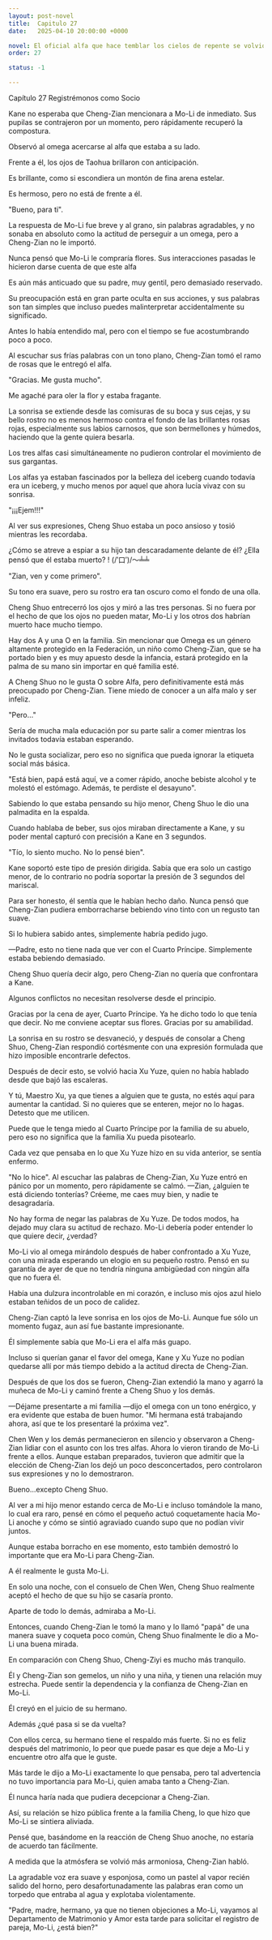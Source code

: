 ```yaml
---
layout: post-novel
title:  Capitulo 27
date:   2025-04-10 20:00:00 +0000

novel: El oficial alfa que hace temblar los cielos de repente se volvió dulce
order: 27

status: -1

---
```


Capítulo 27 Registrémonos como Socio

Kane no esperaba que Cheng-Zian mencionara a Mo-Li de inmediato. Sus pupilas se contrajeron por un momento, pero rápidamente recuperó la compostura.

Observó al omega acercarse al alfa que estaba a su lado.

Frente a él, los ojos de Taohua brillaron con anticipación.

Es brillante, como si escondiera un montón de fina arena estelar.

Es hermoso, pero no está de frente a él.

"Bueno, para ti".

La respuesta de Mo-Li fue breve y al grano, sin palabras agradables, y no sonaba en absoluto como la actitud de perseguir a un omega, pero a Cheng-Zian no le importó.

Nunca pensó que Mo-Li le compraría flores. Sus interacciones pasadas le hicieron darse cuenta de que este alfa

Es aún más anticuado que su padre, muy gentil, pero demasiado reservado.

Su preocupación está en gran parte oculta en sus acciones, y sus palabras son tan simples que incluso puedes malinterpretar accidentalmente su significado.

Antes lo había entendido mal, pero con el tiempo se fue acostumbrando poco a poco.

Al escuchar sus frías palabras con un tono plano, Cheng-Zian tomó el ramo de rosas que le entregó el alfa.

"Gracias. Me gusta mucho".

Me agaché para oler la flor y estaba fragante.

La sonrisa se extiende desde las comisuras de su boca y sus cejas, y su bello rostro no es menos hermoso contra el fondo de las brillantes rosas rojas, especialmente sus labios carnosos, que son bermellones y húmedos, haciendo que la gente quiera besarla.

Los tres alfas casi simultáneamente no pudieron controlar el movimiento de sus gargantas.

Los alfas ya estaban fascinados por la belleza del iceberg cuando todavía era un iceberg, y mucho menos por aquel que ahora lucía vivaz con su sonrisa.

"¡¡¡Ejem!!!"

Al ver sus expresiones, Cheng Shuo estaba un poco ansioso y tosió mientras les recordaba.

¿Cómo se atreve a espiar a su hijo tan descaradamente delante de él? ¿Ella pensó que él estaba muerto? ! (/‵口′)/～╧╧

"Zian, ven y come primero".

Su tono era suave, pero su rostro era tan oscuro como el fondo de una olla.

Cheng Shuo entrecerró los ojos y miró a las tres personas. Si no fuera por el hecho de que los ojos no pueden matar, Mo-Li y los otros dos habrían muerto hace mucho tiempo.

Hay dos A y una O en la familia. Sin mencionar que Omega es un género altamente protegido en la Federación, un niño como Cheng-Zian, que se ha portado bien y es muy apuesto desde la infancia, estará protegido en la palma de su mano sin importar en qué familia esté.

A Cheng Shuo no le gusta O sobre Alfa, pero definitivamente está más preocupado por Cheng-Zian. Tiene miedo de conocer a un alfa malo y ser infeliz.

"Pero…"

Sería de mucha mala educación por su parte salir a comer mientras los invitados todavía estaban esperando.

No le gusta socializar, pero eso no significa que pueda ignorar la etiqueta social más básica.

"Está bien, papá está aquí, ve a comer rápido, anoche bebiste alcohol y te molestó el estómago. Además, te perdiste el desayuno".

Sabiendo lo que estaba pensando su hijo menor, Cheng Shuo le dio una palmadita en la espalda.

Cuando hablaba de beber, sus ojos miraban directamente a Kane, y su poder mental capturó con precisión a Kane en 3 segundos.

"Tío, lo siento mucho. No lo pensé bien".

Kane soportó este tipo de presión dirigida. Sabía que era solo un castigo menor, de lo contrario no podría soportar la presión de 3 segundos del mariscal.

Para ser honesto, él sentía que le habían hecho daño. Nunca pensó que Cheng-Zian pudiera emborracharse bebiendo vino tinto con un regusto tan suave.

Si lo hubiera sabido antes, simplemente habría pedido jugo.

—Padre, esto no tiene nada que ver con el Cuarto Príncipe. Simplemente estaba bebiendo demasiado.

Cheng Shuo quería decir algo, pero Cheng-Zian no quería que confrontara a Kane.

Algunos conflictos no necesitan resolverse desde el principio.

Gracias por la cena de ayer, Cuarto Príncipe. Ya he dicho todo lo que tenía que decir. No me conviene aceptar sus flores. Gracias por su amabilidad.

La sonrisa en su rostro se desvaneció, y después de consolar a Cheng Shuo, Cheng-Zian respondió cortésmente con una expresión formulada que hizo imposible encontrarle defectos.

Después de decir esto, se volvió hacia Xu Yuze, quien no había hablado desde que bajó las escaleras.

Y tú, Maestro Xu, ya que tienes a alguien que te gusta, no estés aquí para aumentar la cantidad. Si no quieres que se enteren, mejor no lo hagas. Detesto que me utilicen.

Puede que le tenga miedo al Cuarto Príncipe por la familia de su abuelo, pero eso no significa que la familia Xu pueda pisotearlo.

Cada vez que pensaba en lo que Xu Yuze hizo en su vida anterior, se sentía enfermo.

"No lo hice". Al escuchar las palabras de Cheng-Zian, Xu Yuze entró en pánico por un momento, pero rápidamente se calmó. —Zian, ¿alguien te está diciendo tonterías? Créeme, me caes muy bien, y nadie te desagradaría.

No hay forma de negar las palabras de Xu Yuze. De todos modos, ha dejado muy clara su actitud de rechazo. Mo-Li debería poder entender lo que quiere decir, ¿verdad?

Mo-Li vio al omega mirándolo después de haber confrontado a Xu Yuze, con una mirada esperando un elogio en su pequeño rostro. Pensó en su garantía de ayer de que no tendría ninguna ambigüedad con ningún alfa que no fuera él.

Había una dulzura incontrolable en mi corazón, e incluso mis ojos azul hielo estaban teñidos de un poco de calidez.

Cheng-Zian captó la leve sonrisa en los ojos de Mo-Li. Aunque fue sólo un momento fugaz, aun así fue bastante impresionante.

Él simplemente sabía que Mo-Li era el alfa más guapo.

Incluso si querían ganar el favor del omega, Kane y Xu Yuze no podían quedarse allí por más tiempo debido a la actitud directa de Cheng-Zian.

Después de que los dos se fueron, Cheng-Zian extendió la mano y agarró la muñeca de Mo-Li y caminó frente a Cheng Shuo y los demás.

—Déjame presentarte a mi familia —dijo el omega con un tono enérgico, y era evidente que estaba de buen humor. "Mi hermana está trabajando ahora, así que te los presentaré la próxima vez".

Chen Wen y los demás permanecieron en silencio y observaron a Cheng-Zian lidiar con el asunto con los tres alfas. Ahora lo vieron tirando de Mo-Li frente a ellos. Aunque estaban preparados, tuvieron que admitir que la elección de Cheng-Zian los dejó un poco desconcertados, pero controlaron sus expresiones y no lo demostraron.

Bueno...excepto Cheng Shuo.

Al ver a mi hijo menor estando cerca de Mo-Li e incluso tomándole la mano, lo cual era raro, pensé en cómo el pequeño actuó coquetamente hacia Mo-Li anoche y cómo se sintió agraviado cuando supo que no podían vivir juntos.

Aunque estaba borracho en ese momento, esto también demostró lo importante que era Mo-Li para Cheng-Zian.

A él realmente le gusta Mo-Li.

En solo una noche, con el consuelo de Chen Wen, Cheng Shuo realmente aceptó el hecho de que su hijo se casaría pronto.

Aparte de todo lo demás, admiraba a Mo-Li.

Entonces, cuando Cheng-Zian le tomó la mano y lo llamó "papá" de una manera suave y coqueta poco común, Cheng Shuo finalmente le dio a Mo-Li una buena mirada.

En comparación con Cheng Shuo, Cheng-Ziyi es mucho más tranquilo.

Él y Cheng-Zian son gemelos, un niño y una niña, y tienen una relación muy estrecha. Puede sentir la dependencia y la confianza de Cheng-Zian en Mo-Li.

Él creyó en el juicio de su hermano.

Además ¿qué pasa si se da vuelta?

Con ellos cerca, su hermano tiene el respaldo más fuerte. Si no es feliz después del matrimonio, lo peor que puede pasar es que deje a Mo-Li y encuentre otro alfa que le guste.

Más tarde le dijo a Mo-Li exactamente lo que pensaba, pero tal advertencia no tuvo importancia para Mo-Li, quien amaba tanto a Cheng-Zian.

Él nunca haría nada que pudiera decepcionar a Cheng-Zian.

Así, su relación se hizo pública frente a la familia Cheng, lo que hizo que Mo-Li se sintiera aliviada.

Pensé que, basándome en la reacción de Cheng Shuo anoche, no estaría de acuerdo tan fácilmente.

A medida que la atmósfera se volvió más armoniosa, Cheng-Zian habló.

La agradable voz era suave y esponjosa, como un pastel al vapor recién salido del horno, pero desafortunadamente las palabras eran como un torpedo que entraba al agua y explotaba violentamente.

"Padre, madre, hermano, ya que no tienen objeciones a Mo-Li, vayamos al Departamento de Matrimonio y Amor esta tarde para solicitar el registro de pareja, Mo-Li, ¿está bien?"





